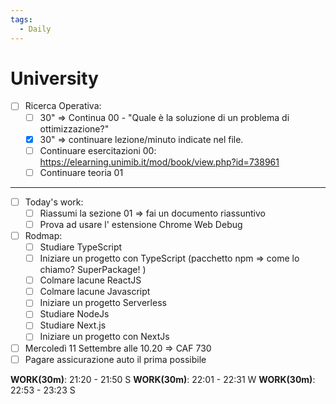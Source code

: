 ```yaml
---
tags:
  - Daily
---
```

# University 

- [ ] Ricerca Operativa:
	- [ ] 30" => Continua 00 - "Quale è la soluzione di un problema di ottimizzazione?"
	- [x] 30" => continuare lezione/minuto indicate nel file.
	- [ ] Continuare esercitazioni 00: https://elearning.unimib.it/mod/book/view.php?id=738961
	- [ ] Continuare teoria 01

***

- [ ] Today's work:
	- [ ] Riassumi la sezione 01 => fai un documento riassuntivo
	- [ ] Prova ad usare l' estensione Chrome Web Debug
- [ ] Rodmap:
	- [ ] Studiare TypeScript
	- [ ] Iniziare un progetto con TypeScript (pacchetto npm => come lo chiamo? SuperPackage! )
	- [ ] Colmare lacune ReactJS
	- [ ] Colmare lacune Javascript
	- [ ] Iniziare un progetto Serverless
	- [ ] Studiare NodeJs
	- [ ] Studiare Next.js
	- [ ] Iniziare un progetto con NextJs

- [ ] Mercoledì 11 Settembre alle 10.20 => CAF 730
- [ ] Pagare assicurazione auto il prima possibile

**WORK(30m)**: 21:20 - 21:50 S
**WORK(30m)**: 22:01 - 22:31 W
**WORK(30m)**: 22:53 - 23:23 S